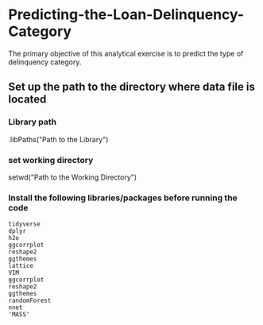 # Predicting-the-Loan-Delinquency-Category
The primary objective of this analytical exercise is to predict the type of delinquency category.

## Set up the path to the directory where data file is located

### Library path
.libPaths("Path to the Library")

### set working directory
setwd("Path to the Working Directory")

### Install the following libraries/packages before running the code

	tidyverse
	dplyr
	h2o
	ggcorrplot
	reshape2
	ggthemes
	lattice
	VIM
	ggcorrplot
	reshape2
	ggthemes
	randomForest
	nnet
	'MASS'
